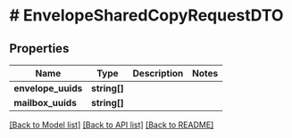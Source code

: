 # # EnvelopeSharedCopyRequestDTO

## Properties

Name | Type | Description | Notes
------------ | ------------- | ------------- | -------------
**envelope_uuids** | **string[]** |  |
**mailbox_uuids** | **string[]** |  |

[[Back to Model list]](../../README.md#models) [[Back to API list]](../../README.md#endpoints) [[Back to README]](../../README.md)
